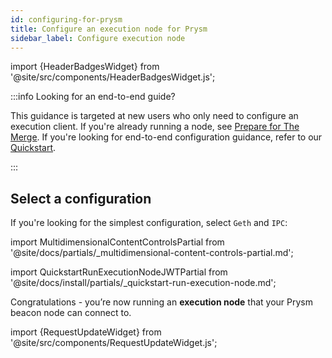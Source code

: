 ```yaml
---
id: configuring-for-prysm
title: Configure an execution node for Prysm
sidebar_label: Configure execution node
---
```


import {HeaderBadgesWidget} from '@site/src/components/HeaderBadgesWidget.js';

<HeaderBadgesWidget />

:::info Looking for an end-to-end guide?

This guidance is targeted at new users who only need to configure an execution client. If you're already running a node, see [Prepare for The Merge](../prepare-for-merge.md). If you're looking for end-to-end configuration guidance, refer to our [Quickstart](../install/install-with-script.md).

:::

<div class='execution-node-guide'>

## Select a configuration 

If you're looking for the simplest configuration, select `Geth` and `IPC`:

import MultidimensionalContentControlsPartial from '@site/docs/partials/_multidimensional-content-controls-partial.md';

<MultidimensionalContentControlsPartial />

<div class='hide-tabs'>

import QuickstartRunExecutionNodeJWTPartial from '@site/docs/install/partials/_quickstart-run-execution-node.md';

<QuickstartRunExecutionNodeJWTPartial />

Congratulations - you’re now running an <strong>execution node</strong> that your Prysm beacon node can connect to.

</div>

</div>

import {RequestUpdateWidget} from '@site/src/components/RequestUpdateWidget.js';

<RequestUpdateWidget />
